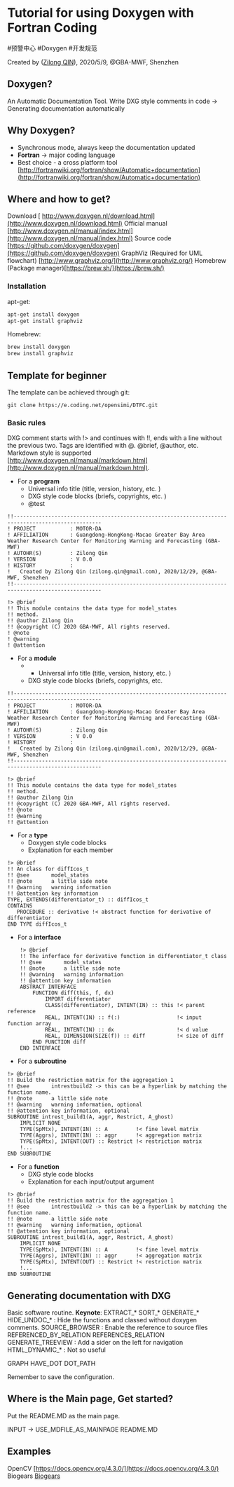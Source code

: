 # Tutorial for using Doxygen with Fortran Coding
#预警中心 #Doxygen #开发规范

Created by ([Zilong QIN](zilong.qin@gmail.com)), 2020/5/9, @GBA-MWF, Shenzhen

## Doxygen? 
 An Automatic Documentation Tool.
Write DXG style comments in code -> Generating documentation automatically  

## Why Doxygen?
* Synchronous mode, always keep the documentation updated
* **Fortran** -> major coding language
* Best choice - a cross platform tool [http://fortranwiki.org/fortran/show/Automatic+documentation](http://fortranwiki.org/fortran/show/Automatic+documentation)

## Where and how to get?
Download [ http://www.doxygen.nl/download.html](http://www.doxygen.nl/download.html) 
Official manual [http://www.doxygen.nl/manual/index.html](http://www.doxygen.nl/manual/index.html) 
Source code [https://github.com/doxygen/doxygen](https://github.com/doxygen/doxygen)
GraphViz (Required for UML flowchart) [http://www.graphviz.org/](http://www.graphviz.org/)
Homebrew (Package manager)[https://brew.sh/](https://brew.sh/)

### Installation
apt-get:
```bash
apt-get install doxygen
apt-get install graphviz
```

Homebrew:
```bash
brew install doxygen
brew install graphviz
```

## Template for beginner
The template can be achieved through git:
```
git clone https://e.coding.net/opensimi/DTFC.git
```

### Basic rules
DXG comment starts with !> and continues with !!, ends with a line without the previous two.
Tags are identified with @.   @brief, @author, etc.
Markdown style is supported  [http://www.doxygen.nl/manual/markdown.html](http://www.doxygen.nl/manual/markdown.html).

* For a **program** 
	* Universal info title (title, version, history, etc. )
	* DXG style code blocks (briefs, copyrights, etc. )
	* @test 
```
!!--------------------------------------------------------------------------------------------------
! PROJECT           : MOTOR-DA
! AFFILIATION       : Guangdong-HongKong-Macao Greater Bay Area Weather Research Center for Monitoring Warning and Forecasting (GBA-MWF)
! AUTOHR(S)         : Zilong Qin
! VERSION           : V 0.0
! HISTORY           : 
!   Created by Zilong Qin (zilong.qin@gmail.com), 2020/12/29, @GBA-MWF, Shenzhen
!!--------------------------------------------------------------------------------------------------

!> @brief
!! This module contains the data type for model_states
!! method.
!! @author Zilong Qin
!! @copyright (C) 2020 GBA-MWF, All rights reserved. 
! @note 
! @warning 
! @attention 
```

* For a **module**
	* 	* Universal info title (title, version, history, etc. )
	* DXG style code blocks (briefs, copyrights, etc. 

```
!!--------------------------------------------------------------------------------------------------
! PROJECT           : MOTOR-DA
! AFFILIATION       : Guangdong-HongKong-Macao Greater Bay Area Weather Research Center for Monitoring Warning and Forecasting (GBA-MWF)
! AUTOHR(S)         : Zilong Qin
! VERSION           : V 0.0
! HISTORY           : 
!   Created by Zilong Qin (zilong.qin@gmail.com), 2020/12/29, @GBA-MWF, Shenzhen
!!--------------------------------------------------------------------------------------------------

!> @brief
!! This module contains the data type for model_states
!! method.
!! @author Zilong Qin
!! @copyright (C) 2020 GBA-MWF, All rights reserved. 
!! @note 
!! @warning 
!! @attention 
```

* For a **type**
	* Doxygen style code blocks
	* Explanation  for each member

```
!> @brief
!! An class for diffIcos_t
!! @see       model_states
!! @note      a little side note
!! @warning   warning information
!! @attention key information
TYPE, EXTENDS(differentiator_t) :: diffIcos_t
CONTAINS
   PROCEDURE :: derivative !< abstract function for derivative of differentiator
END TYPE diffIcos_t
```

* For a **interface**
```
    !> @brief
    !! The inferface for derivative function in differentiator_t class
    !! @see       model_states
    !! @note      a little side note
    !! @warning   warning information
    !! @attention key information
    ABSTRACT INTERFACE
        FUNCTION diff(this, f, dx)
            IMPORT differentiator
            CLASS(differentiator), INTENT(IN) :: this !< parent reference
            REAL, INTENT(IN) :: f(:)                  !< input function array
            REAL, INTENT(IN) :: dx                    !< d value
            REAL, DIMENSION(SIZE(f)) :: diff          !< size of diff
        END FUNCTION diff
    END INTERFACE
```

* For a **subroutine**

```
!> @brief
!! Build the restriction matrix for the aggregation 1
!! @see       intrestbuild2 -> this can be a hyperlink by matching the function name.
!! @note      a little side note
!! @warning   warning information, optional
!! @attention key information, optional
SUBROUTINE intrest_build1(A, aggr, Restrict, A_ghost)
    IMPLICIT NONE
    TYPE(SpMtx), INTENT(IN) :: A         !< fine level matrix
    TYPE(Aggrs), INTENT(IN) :: aggr      !< aggregation matrix
    TYPE(SpMtx), INTENT(OUT) :: Restrict !< restriction matrix
    !...
END SUBROUTINE
```

* For a **function**
	* 	DXG style code blocks
	*  Explanation  for each input/output argument

```
!> @brief
!! Build the restriction matrix for the aggregation 1
!! @see       intrestbuild2 -> this can be a hyperlink by matching the function name.
!! @note      a little side note
!! @warning   warning information, optional
!! @attention key information, optional
SUBROUTINE intrest_build1(A, aggr, Restrict, A_ghost)
    IMPLICIT NONE
    TYPE(SpMtx), INTENT(IN) :: A         !< fine level matrix
    TYPE(Aggrs), INTENT(IN) :: aggr      !< aggregation matrix
    TYPE(SpMtx), INTENT(OUT) :: Restrict !< restriction matrix
    !...
END SUBROUTINE
```

## Generating documentation with DXG
Basic software routine.
**Keynote**: 
EXTRACT_*
SORT_*
GENERATE_*
HIDE_UNDOC_*                 : Hide the functions and classed without doxygen comments.
SOURCE_BROWSER               : Enable the reference to source files
REFERENCED_BY_RELATION
REFERENCES_RELATION
GENERATE_TREEVIEW            : Add a sider on the left for navigation
HTML_DYNAMIC_*               : Not so useful 

GRAPH
	HAVE_DOT
	DOT_PATH

Remember to save the configuration.

## Where is the Main page, Get started?
Put the README.MD as the main page.

INPUT -> USE_MDFILE_AS_MAINPAGE
README.MD

## Examples
OpenCV [https://docs.opencv.org/4.3.0/](https://docs.opencv.org/4.3.0/)
Biogears [Biogears](https://biogearsengine.com/documentation/index.html)










